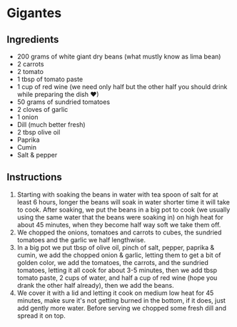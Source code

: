 # Gigantes

## Ingredients

* 200 grams of white giant dry beans (what mustly know as lima bean) 
* 2 carrots 
* 2 tomato 
* 1 tbsp of tomato paste
* 1 cup of red wine (we need only half but the other half you should drink while preparing the dish ❤) 
* 50 grams of sundried tomatoes 
* 2 cloves of garlic 
* 1 onion
* Dill (much better fresh) 
* 2 tbsp olive oil 
* Paprika 
* Cumin 
* Salt & pepper

## Instructions

1. Starting with soaking the beans in water with tea spoon of salt for at least 6 hours, longer the beans will soak in water shorter time it will take to cook. After soaking, we put the beans in a big pot to cook (we usually using the same water that the beans were soaking in) on high heat for about 45 minutes, when they become half way soft we take them off.
2. We chopped the onions, tomatoes and carrots to cubes, the sundried tomatoes and the garlic we half lengthwise. 
3. In a big pot we put tbsp of olive oil, pinch of salt, pepper, paprika & cumin, we add the chopped onion & garlic, letting them to get a bit of golden color, we add the tomatoes, the carrots, and the sundried tomatoes, letting it all cook for about 3-5 minutes, then we add tbsp tomato paste, 2 cups of water, and half a cup of red wine (hope you drank the other half already), then we add the beans.
4. We cover it with a lid and letting it cook on medium low heat for 45 minutes, make sure it's not getting burned in the bottom, if it does, just add gently more water. Before serving we chopped some fresh dill and spread it on top.
